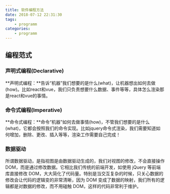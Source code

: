 ```yaml
---
title: 软件编程方法
date: 2018-07-12 22:31:30
tags:
    - programm
categories:
    - programm
---
```


## 编程范式

### 声明式编程(Declarative)

**声明式编程：**告诉“机器”我们想要的是什么(what)，让机器想出如何去做(how)。比如react和vue，我们只负责想要什么数据、事件等等，具体怎么渲染那是react和vue的事情。

### 命令式编程(Imperative)

**命令式编程：**命令“机器”如何去做事情(how)，不管我们想要的是什么(what)，它都会按照我们的命令实现。比如jquery命令式渲染，我们需要知道如何增加，删除、更改、插入等等，渲染工作需要自己完成！

### 数据驱动
所谓数据驱动，是指视图是由数据驱动生成的，我们对视图的修改，不会直接操作 DOM，而是通过修改数据。它相比我们传统的前端开发，如使用 jQuery 等前端库直接修改 DOM，大大简化了代码量。特别是当交互复杂的时候，只关心数据的修改会让代码的逻辑变的非常清晰，因为 DOM 变成了数据的映射，我们所有的逻辑都是对数据的修改，而不用碰触 DOM，这样的代码非常利于维护。
